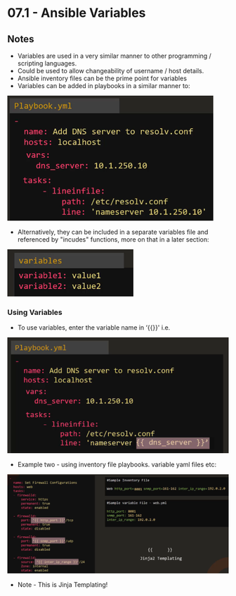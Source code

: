 # 07.1 - Ansible Variables

## Notes

- Variables are used in a very similar manner to other programming / scripting languages.
- Could be used to allow changeability of username / host details.
- Ansible inventory files can be the prime point for variables
- Variables can be added in playbooks in a similar manner to:

![Unvariablised Playbook](images/playbook-no-vars.png)

- Alternatively, they can be included in a separate variables file and referenced by "incudes" functions, more on that in a later section:

![Variable Example](images/var-example.png)

### Using Variables

- To use variables, enter the variable name in ‘{{}}' i.e.

![Playbook-Vars Example](images/playbook-vars-example.png)

- Example two - using inventory file playbooks. variable yaml files etc:

![Extended Vars Example](images/extended-vars-example.png)

- Note - This is Jinja Templating!
